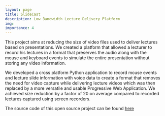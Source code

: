 ```yaml
---
layout: page
title: SlideCast
description: Low Bandwidth Lecture Delivery Platform
img: 
importance: 4
---
```


This project aims at reducing the size of video files used to deliver lectures based on presentations. We created a platform that allowed a lecturer to record his lectures in a format that preserves the audio along with the mouse and keyboard events to simulate the entire presentation without storing any video information.

We developed a cross platform Python application to record mouse events and lecture slide information with
voice data to create a format that removes the need for video capture while delivering lecture videos which was then replaced by a more versatile and usable Progressive Web Application.
We achieved size reduction by a factor of 20 on average compared to recorded lectures captured using screen recorders.

The source code of this open source project can be found [here](https://github.com/SlideCast/slidecast.github.io)